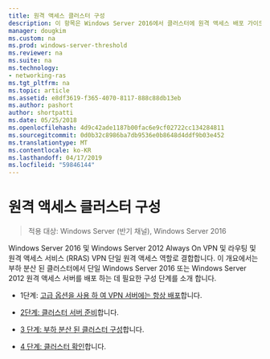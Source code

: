 ```yaml
---
title: 원격 액세스 클러스터 구성
description: 이 항목은 Windows Server 2016에서 클러스터에 원격 액세스 배포 가이드의 일부입니다.
manager: dougkim
ms.custom: na
ms.prod: windows-server-threshold
ms.reviewer: na
ms.suite: na
ms.technology:
- networking-ras
ms.tgt_pltfrm: na
ms.topic: article
ms.assetid: e8df3619-f365-4070-8117-888c88db13eb
ms.author: pashort
author: shortpatti
ms.date: 05/25/2018
ms.openlocfilehash: 4d9c42ade1187b00fac6e9cf02722cc134284811
ms.sourcegitcommit: 0d0b32c8986ba7db9536e0b8648d4ddf9b03e452
ms.translationtype: MT
ms.contentlocale: ko-KR
ms.lasthandoff: 04/17/2019
ms.locfileid: "59846144"
---
```

# <a name="configure-a-remote-access-cluster"></a>원격 액세스 클러스터 구성

>적용 대상: Windows Server (반기 채널), Windows Server 2016

 Windows Server 2016 및 Windows Server 2012 Always On VPN 및 라우팅 및 원격 액세스 서비스 (RRAS) VPN 단일 원격 액세스 역할로 결합합니다. 이 개요에서는 부하 분산 된 클러스터에서 단일 Windows Server 2016 또는 Windows Server 2012 원격 액세스 서버를 배포 하는 데 필요한 구성 단계를 소개 합니다.
  
-  1단계: [고급 옵션을 사용 하 여 VPN 서버에는 항상 배포](../../../vpn/always-on-vpn/deploy/always-on-vpn-adv-options.md)합니다.
  
-   [2단계: 클러스터 서버 준비](Step-2-Prepare-Cluster-Servers.md)합니다.  
  
-   [3 단계: 부하 분산 된 클러스터 구성](Step-3-Configure-a-Load-Balanced-Cluster.md)합니다.  
  
-   [4 단계: 클러스터 확인](Step-4-Verify-the-Cluster.md)합니다.  
  


